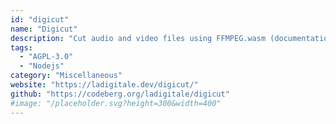```yaml
---
id: "digicut"
name: "Digicut"
description: "Cut audio and video files using FFMPEG.wasm (documentation in French)."
tags:
  - "AGPL-3.0"
  - "Nodejs"
category: "Miscellaneous"
website: "https://ladigitale.dev/digicut/"
github: "https://codeberg.org/ladigitale/digicut"
#image: "/placeholder.svg?height=300&width=400"
---
```


